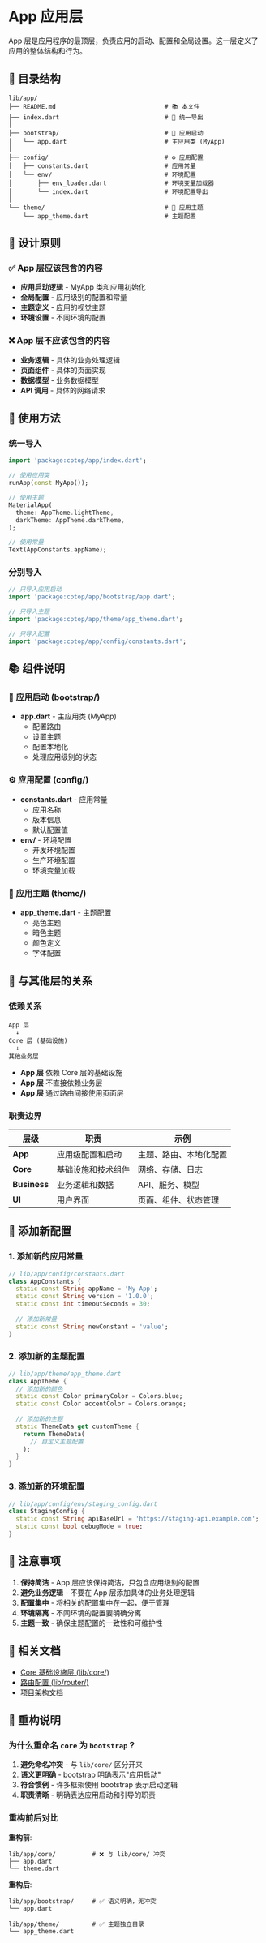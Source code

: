 # App 应用层

App 层是应用程序的最顶层，负责应用的启动、配置和全局设置。这一层定义了应用的整体结构和行为。

## 📁 目录结构

```
lib/app/
├── README.md                              # 📚 本文件
├── index.dart                             # 🔗 统一导出
│
├── bootstrap/                             # 🚀 应用启动
│   └── app.dart                           # 主应用类 (MyApp)
│
├── config/                                # ⚙️ 应用配置
│   ├── constants.dart                     # 应用常量
│   └── env/                               # 环境配置
│       ├── env_loader.dart                # 环境变量加载器
│       └── index.dart                     # 环境配置导出
│
└── theme/                                 # 🎨 应用主题
    └── app_theme.dart                     # 主题配置
```

## 🎯 设计原则

### ✅ App 层应该包含的内容
- **应用启动逻辑** - MyApp 类和应用初始化
- **全局配置** - 应用级别的配置和常量
- **主题定义** - 应用的视觉主题
- **环境设置** - 不同环境的配置

### ❌ App 层不应该包含的内容
- **业务逻辑** - 具体的业务处理逻辑
- **页面组件** - 具体的页面实现
- **数据模型** - 业务数据模型
- **API 调用** - 具体的网络请求

## 🔧 使用方法

### 统一导入
```dart
import 'package:cptop/app/index.dart';

// 使用应用类
runApp(const MyApp());

// 使用主题
MaterialApp(
  theme: AppTheme.lightTheme,
  darkTheme: AppTheme.darkTheme,
);

// 使用常量
Text(AppConstants.appName);
```

### 分别导入
```dart
// 只导入应用启动
import 'package:cptop/app/bootstrap/app.dart';

// 只导入主题
import 'package:cptop/app/theme/app_theme.dart';

// 只导入配置
import 'package:cptop/app/config/constants.dart';
```

## 📚 组件说明

### 🚀 应用启动 (bootstrap/)
- **app.dart** - 主应用类 (MyApp)
  - 配置路由
  - 设置主题
  - 配置本地化
  - 处理应用级别的状态

### ⚙️ 应用配置 (config/)
- **constants.dart** - 应用常量
  - 应用名称
  - 版本信息
  - 默认配置值
- **env/** - 环境配置
  - 开发环境配置
  - 生产环境配置
  - 环境变量加载

### 🎨 应用主题 (theme/)
- **app_theme.dart** - 主题配置
  - 亮色主题
  - 暗色主题
  - 颜色定义
  - 字体配置

## 🔄 与其他层的关系

### 依赖关系
```
App 层
  ↓
Core 层 (基础设施)
  ↓
其他业务层
```

- **App 层** 依赖 Core 层的基础设施
- **App 层** 不直接依赖业务层
- **App 层** 通过路由间接使用页面层

### 职责边界
| 层级 | 职责 | 示例 |
|------|------|------|
| **App** | 应用级配置和启动 | 主题、路由、本地化配置 |
| **Core** | 基础设施和技术组件 | 网络、存储、日志 |
| **Business** | 业务逻辑和数据 | API、服务、模型 |
| **UI** | 用户界面 | 页面、组件、状态管理 |

## 🚀 添加新配置

### 1. 添加新的应用常量
```dart
// lib/app/config/constants.dart
class AppConstants {
  static const String appName = 'My App';
  static const String version = '1.0.0';
  static const int timeoutSeconds = 30;
  
  // 添加新常量
  static const String newConstant = 'value';
}
```

### 2. 添加新的主题配置
```dart
// lib/app/theme/app_theme.dart
class AppTheme {
  // 添加新的颜色
  static const Color primaryColor = Colors.blue;
  static const Color accentColor = Colors.orange;
  
  // 添加新的主题
  static ThemeData get customTheme {
    return ThemeData(
      // 自定义主题配置
    );
  }
}
```

### 3. 添加新的环境配置
```dart
// lib/app/config/env/staging_config.dart
class StagingConfig {
  static const String apiBaseUrl = 'https://staging-api.example.com';
  static const bool debugMode = true;
}
```

## 📝 注意事项

1. **保持简洁** - App 层应该保持简洁，只包含应用级别的配置
2. **避免业务逻辑** - 不要在 App 层添加具体的业务处理逻辑
3. **配置集中** - 将相关的配置集中在一起，便于管理
4. **环境隔离** - 不同环境的配置要明确分离
5. **主题一致** - 确保主题配置的一致性和可维护性

## 🔗 相关文档

- [Core 基础设施层 (lib/core/)](../core/README.md)
- [路由配置 (lib/router/)](../router/README.md)
- [项目架构文档](../../docs/architecture.md)

## 🎉 重构说明

### 为什么重命名 `core` 为 `bootstrap`？

1. **避免命名冲突** - 与 `lib/core/` 区分开来
2. **语义更明确** - bootstrap 明确表示"应用启动"
3. **符合惯例** - 许多框架使用 bootstrap 表示启动逻辑
4. **职责清晰** - 明确表达应用启动和引导的职责

### 重构前后对比

**重构前**:
```
lib/app/core/          # ❌ 与 lib/core/ 冲突
├── app.dart
└── theme.dart
```

**重构后**:
```
lib/app/bootstrap/     # ✅ 语义明确，无冲突
└── app.dart

lib/app/theme/         # ✅ 主题独立目录
└── app_theme.dart
```
